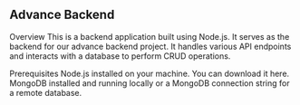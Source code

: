 ## Advance Backend

Overview
This is a backend application built using Node.js. It serves as the backend for our advance backend project. It handles various API endpoints and interacts with a database to perform CRUD operations.

Prerequisites
Node.js installed on your machine. You can download it here.
MongoDB installed and running locally or a MongoDB connection string for a remote database.
